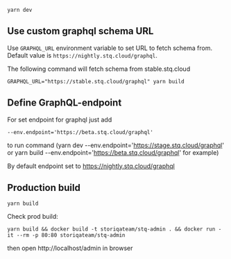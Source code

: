 `yarn dev`

## Use custom graphql schema URL

Use `GRAPHQL_URL` environment variable to set URL to fetch schema from. Default value is `https://nightly.stq.cloud/graphql`.

The following command will fetch schema from stable.stq.cloud

`GRAPHQL_URL="https://stable.stq.cloud/graphql" yarn build`


## Define GraphQL-endpoint

For set endpoint for graphql just add

`--env.endpoint='https://beta.stq.cloud/graphql'`

to run command
(yarn dev --env.endpoint='https://stage.stq.cloud/graphql' or yarn build --env.endpoint='https://beta.stq.cloud/graphql' for example)

By default endpoint set to https://nightly.stq.cloud/graphql

## Production build

`yarn build`

Check prod build:

`yarn build && docker build -t storiqateam/stq-admin . && docker run -it --rm -p 80:80 storiqateam/stq-admin`

then open http://localhost/admin in browser

